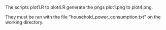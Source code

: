 The scripts plot1.R to plot4.R generate the pngs plot1.png to plot4.png.

They must be ran with the file "household_power_consumption.txt" on the working directory.
